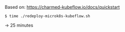 Based on: https://charmed-kubeflow.io/docs/quickstart

    $ time ./redeploy-microk8s-kubeflow.sh

-> 25 minutes
